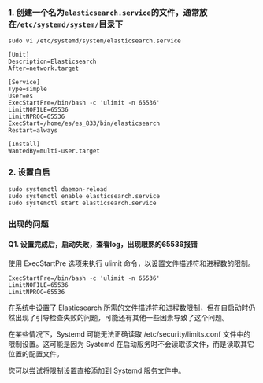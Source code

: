 ### 1. 创建一个名为`elasticsearch.service`的文件，通常放在`/etc/systemd/system/`目录下
```shell
sudo vi /etc/systemd/system/elasticsearch.service
```
```shell
[Unit]
Description=Elasticsearch
After=network.target

[Service]
Type=simple
User=es
ExecStartPre=/bin/bash -c 'ulimit -n 65536'
LimitNOFILE=65536
LimitNPROC=65536
ExecStart=/home/es/es_833/bin/elasticsearch
Restart=always

[Install]
WantedBy=multi-user.target
```
### 2. 设置自启
```shell
sudo systemctl daemon-reload
sudo systemctl enable elasticsearch.service
sudo systemctl start elasticsearch.service
```

### 出现的问题  
#### Q1. 设置完成后，启动失败，查看log，出现眼熟的65536报错  
使用 ExecStartPre 选项来执行 ulimit 命令，以设置文件描述符和进程数的限制。
```shell
ExecStartPre=/bin/bash -c 'ulimit -n 65536'
LimitNOFILE=65536
LimitNPROC=65536
```
在系统中设置了 Elasticsearch 所需的文件描述符和进程数限制，但在自启动时仍然出现了引导检查失败的问题，可能还有其他一些因素导致了这个问题。
  
在某些情况下，Systemd 可能无法正确读取 /etc/security/limits.conf 文件中的限制设置。这可能是因为 Systemd 在启动服务时不会读取该文件，而是读取其它位置的配置文件。
  
您可以尝试将限制设置直接添加到 Systemd 服务文件中。